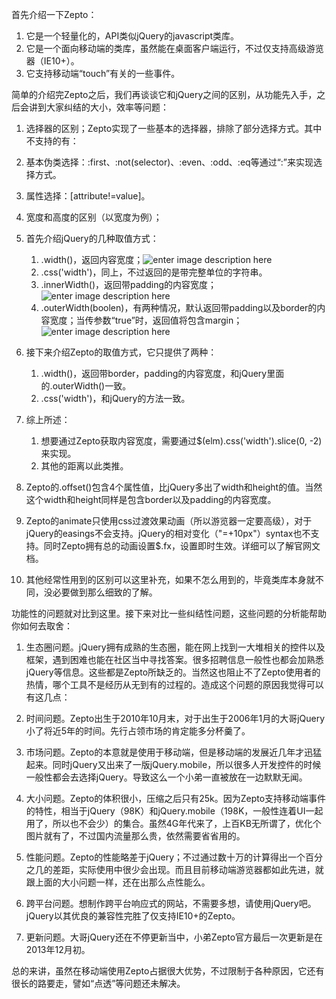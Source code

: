 首先介绍一下Zepto：  
1. 它是一个轻量化的，API类似jQuery的javascript类库。  
2. 它是一个面向移动端的类库，虽然能在桌面客户端运行，不过仅支持高级游览器（IE10+）。  
3. 它支持移动端“touch”有关的一些事件。  

简单的介绍完Zepto之后，我们再谈谈它和jQuery之间的区别，从功能先入手，之后会讲到大家纠结的大小，效率等问题：  
1. 选择器的区别；Zepto实现了一些基本的选择器，排除了部分选择方式。其中不支持的有：  

  1. 基本伪类选择：:first、:not(selector)、:even、:odd、:eq等通过“:”来实现选择方式。  
  2. 属性选择：[attribute!=value]。  

2. 宽度和高度的区别（以宽度为例）；  

  1. 首先介绍jQuery的几种取值方式：  

     1. .width()，返回内容宽度；![enter image description here](http://7xi9ky.com1.z0.glb.clouddn.com/1.png)  
     2. .css('width')，同上，不过返回的是带完整单位的字符串。  
     3. .innerWidth()，返回带padding的内容宽度；![enter image description here](http://7xi9ky.com1.z0.glb.clouddn.com/2.png)  
     4. .outerWidth(boolen)，有两种情况，默认返回带padding以及border的内容宽度；当传参数“true”时，返回值将包含margin；![enter image description here](http://7xi9ky.com1.z0.glb.clouddn.com/3.png)  

  2. 接下来介绍Zepto的取值方式，它只提供了两种：  
      1. .width()，返回带border，padding的内容宽度，和jQuery里面的.outerWidth()一致。
      2. .css('width')，和jQuery的方法一致。  

  3. 综上所述：  
      1. 想要通过Zepto获取内容宽度，需要通过$(elm).css('width').slice(0, -2)来实现。  
      2. 其他的距离以此类推。  

3. Zepto的.offset()包含4个属性值，比jQuery多出了width和height的值。当然这个width和height同样是包含border以及padding的内容宽度。  

4. Zepto的animate只使用css过渡效果动画（所以游览器一定要高级），对于jQuery的easings不会支持。jQuery的相对变化（"=+10px"）syntax也不支持。同时Zepto拥有总的动画设置$.fx，设置即时生效。详细可以了解官网文档。  

5. 其他经常性用到的区别可以这里补充，如果不怎么用到的，毕竟类库本身就不同，没必要做到那么细致的了解。  

功能性的问题就对比到这里。接下来对比一些纠结性问题，这些问题的分析能帮助你如何去取舍：  
1. 生态圈问题。jQuery拥有成熟的生态圈，能在网上找到一大堆相关的控件以及框架，遇到困难也能在社区当中寻找答案。很多招聘信息一般性也都会加熟悉jQuery等信息。这些都是Zepto所缺乏的。当然这也阻止不了Zepto使用者的热情，哪个工具不是经历从无到有的过程的。造成这个问题的原因我觉得可以有这几点：  
  1. 时间问题。Zepto出生于2010年10月末，对于出生于2006年1月的大哥jQuery小了将近5年的时间。先行占领市场的肯定能多分杯羹了。   
  2. 市场问题。Zepto的本意就是使用于移动端，但是移动端的发展近几年才迅猛起来。同时jQuery又出来了一版jQuery.mobile，所以很多人开发控件的时候一般性都会去选择jQuery。导致这么一个小弟一直被放在一边默默无闻。  

2. 大小问题。Zepto的体积很小，压缩之后只有25k。因为Zepto支持移动端事件的特性，相当于jQuery（98K）和jQuery.mobile（198K，一般性连着UI一起用了，所以也不会少）的集合。虽然4G年代来了，上百KB无所谓了，优化个图片就有了，不过国内流量那么贵，依然需要省省用的。  

3. 性能问题。Zepto的性能略差于jQuery；不过通过数十万的计算得出一个百分之几的差距，实际使用中很少会出现。而且目前移动端游览器都如此先进，就跟上面的大小问题一样，还在出那么点性能么。  

4. 跨平台问题。想制作跨平台响应式的网站，不需要多想，请使用jQuery吧。jQuery以其优良的兼容性完胜了仅支持IE10+的Zepto。  

5. 更新问题。大哥jQuery还在不停更新当中，小弟Zepto官方最后一次更新是在2013年12月初。  

总的来讲，虽然在移动端使用Zepto占据很大优势，不过限制于各种原因，它还有很长的路要走，譬如“点透”等问题还未解决。





